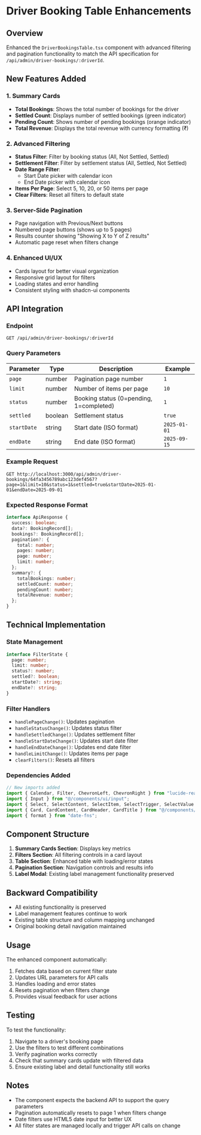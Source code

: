 # Driver Booking Table Enhancements

## Overview
Enhanced the `DriverBookingsTable.tsx` component with advanced filtering and pagination functionality to match the API specification for `/api/admin/driver-bookings/:driverId`.

## New Features Added

### 1. Summary Cards
- **Total Bookings**: Shows the total number of bookings for the driver
- **Settled Count**: Displays number of settled bookings (green indicator)
- **Pending Count**: Shows number of pending bookings (orange indicator)  
- **Total Revenue**: Displays the total revenue with currency formatting (₹)

### 2. Advanced Filtering
- **Status Filter**: Filter by booking status (All, Not Settled, Settled)
- **Settlement Filter**: Filter by settlement status (All, Settled, Not Settled)
- **Date Range Filter**: 
  - Start Date picker with calendar icon
  - End Date picker with calendar icon
- **Items Per Page**: Select 5, 10, 20, or 50 items per page
- **Clear Filters**: Reset all filters to default state

### 3. Server-Side Pagination
- Page navigation with Previous/Next buttons
- Numbered page buttons (shows up to 5 pages)
- Results counter showing "Showing X to Y of Z results"
- Automatic page reset when filters change

### 4. Enhanced UI/UX
- Cards layout for better visual organization
- Responsive grid layout for filters
- Loading states and error handling
- Consistent styling with shadcn-ui components

## API Integration

### Endpoint
```
GET /api/admin/driver-bookings/:driverId
```

### Query Parameters
| Parameter | Type | Description | Example |
|-----------|------|-------------|---------|
| `page` | number | Pagination page number | `1` |
| `limit` | number | Number of items per page | `10` |
| `status` | number | Booking status (0=pending, 1=completed) | `1` |
| `settled` | boolean | Settlement status | `true` |
| `startDate` | string | Start date (ISO format) | `2025-01-01` |
| `endDate` | string | End date (ISO format) | `2025-09-15` |

### Example Request
```
GET http://localhost:3000/api/admin/driver-bookings/64fa3456789abc123def4567?page=1&limit=10&status=1&settled=true&startDate=2025-01-01&endDate=2025-09-01
```

### Expected Response Format
```typescript
interface ApiResponse {
  success: boolean;
  data?: BookingRecord[];
  bookings?: BookingRecord[];
  pagination?: {
    total: number;
    pages: number;
    page: number;
    limit: number;
  };
  summary?: {
    totalBookings: number;
    settledCount: number;
    pendingCount: number;
    totalRevenue: number;
  };
}
```

## Technical Implementation

### State Management
```typescript
interface FilterState {
  page: number;
  limit: number;
  status?: number;
  settled?: boolean;
  startDate?: string;
  endDate?: string;
}
```

### Filter Handlers
- `handlePageChange()`: Updates pagination
- `handleStatusChange()`: Updates status filter
- `handleSettledChange()`: Updates settlement filter
- `handleStartDateChange()`: Updates start date filter
- `handleEndDateChange()`: Updates end date filter
- `handleLimitChange()`: Updates items per page
- `clearFilters()`: Resets all filters

### Dependencies Added
```typescript
// New imports added
import { Calendar, Filter, ChevronLeft, ChevronRight } from "lucide-react";
import { Input } from "@/components/ui/input";
import { Select, SelectContent, SelectItem, SelectTrigger, SelectValue } from "@/components/ui/select";
import { Card, CardContent, CardHeader, CardTitle } from "@/components/ui/card";
import { format } from "date-fns";
```

## Component Structure

1. **Summary Cards Section**: Displays key metrics
2. **Filters Section**: All filtering controls in a card layout
3. **Table Section**: Enhanced table with loading/error states
4. **Pagination Section**: Navigation controls and results info
5. **Label Modal**: Existing label management functionality preserved

## Backward Compatibility

- All existing functionality is preserved
- Label management features continue to work
- Existing table structure and column mapping unchanged
- Original booking detail navigation maintained

## Usage

The enhanced component automatically:
1. Fetches data based on current filter state
2. Updates URL parameters for API calls
3. Handles loading and error states
4. Resets pagination when filters change
5. Provides visual feedback for user actions

## Testing

To test the functionality:
1. Navigate to a driver's booking page
2. Use the filters to test different combinations
3. Verify pagination works correctly
4. Check that summary cards update with filtered data
5. Ensure existing label and detail functionality still works

## Notes

- The component expects the backend API to support the query parameters
- Pagination automatically resets to page 1 when filters change
- Date filters use HTML5 date input for better UX
- All filter states are managed locally and trigger API calls on change